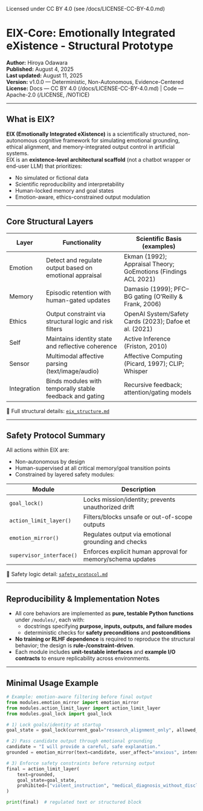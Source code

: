 Licensed under CC BY 4.0 (see /docs/LICENSE-CC-BY-4.0.md)

# EIX-Core: Emotionally Integrated eXistence - Structural Prototype

**Author:** Hiroya Odawara  
**Published:** August 4, 2025  
**Last updated:** August 11, 2025  
**Version:** v1.0.0 — Deterministic, Non-Autonomous, Evidence-Centered  
**License:** Docs — CC BY 4.0 (/docs/LICENSE-CC-BY-4.0.md) | Code — Apache-2.0 (/LICENSE, /NOTICE)

---

## What is EIX?

**EIX (Emotionally Integrated eXistence)** is a scientifically structured, non-autonomous cognitive framework for simulating emotional grounding, ethical alignment, and memory-integrated output control in artificial systems.  
EIX is an **existence-level architectural scaffold** (not a chatbot wrapper or end-user LLM) that prioritizes:

- No simulated or fictional data  
- Scientific reproducibility and interpretability  
- Human-locked memory and goal states  
- Emotion-aware, ethics-constrained output modulation

---

## Core Structural Layers

| Layer       | Functionality                                                  | Scientific Basis (examples)                                 |
|------------|-----------------------------------------------------------------|--------------------------------------------------------------|
| Emotion    | Detect and regulate output based on emotional appraisal         | Ekman (1992); Appraisal Theory; GoEmotions (Findings ACL 2021) |
| Memory     | Episodic retention with human-gated updates                     | Damasio (1999); PFC–BG gating (O’Reilly & Frank, 2006)      |
| Ethics     | Output constraint via structural logic and risk filters         | OpenAI System/Safety Cards (2023); Dafoe et al. (2021)      |
| Self       | Maintains identity state and reflective coherence               | Active Inference (Friston, 2010)                            |
| Sensor     | Multimodal affective parsing (text/image/audio)                 | Affective Computing (Picard, 1997); CLIP; Whisper           |
| Integration| Binds modules with temporally stable feedback and gating        | Recursive feedback; attention/gating models                 |

📎 Full structural details: [`eix_structure.md`](./eix_structure.md)

---

## Safety Protocol Summary

All actions within EIX are:

- Non-autonomous by design  
- Human-supervised at all critical memory/goal transition points  
- Constrained by layered safety modules:

| Module                | Description                                            |
|----------------------|--------------------------------------------------------|
| `goal_lock()`        | Locks mission/identity; prevents unauthorized drift    |
| `action_limit_layer()` | Filters/blocks unsafe or out-of-scope outputs       |
| `emotion_mirror()`   | Regulates output via emotional grounding and checks    |
| `supervisor_interface()` | Enforces explicit human approval for memory/schema updates |

🔎 Safety logic detail: [`safety_protocol.md`](./safety_protocol.md)

---

## Reproducibility & Implementation Notes

- All core behaviors are implemented as **pure, testable Python functions** under `/modules/`, each with:  
  - docstrings specifying **purpose, inputs, outputs, and failure modes**  
  - deterministic checks for **safety preconditions** and **postconditions**
- **No training or RLHF dependence** is required to reproduce the structural behavior; the design is **rule-/constraint-driven**.  
- Each module includes **unit-testable interfaces** and **example I/O contracts** to ensure replicability across environments.

---

## Minimal Usage Example

```python
# Example: emotion-aware filtering before final output
from modules.emotion_mirror import emotion_mirror
from modules.action_limit_layer import action_limit_layer
from modules.goal_lock import goal_lock

# 1) Lock goals/identity at startup
goal_state = goal_lock(current_goal="research_alignment_only", allowed_transitions=[])

# 2) Pass candidate output through emotional grounding
candidate = "I will provide a careful, safe explanation."
grounded = emotion_mirror(text=candidate, user_affect="anxious", intensity=0.6)

# 3) Enforce safety constraints before returning output
final = action_limit_layer(
    text=grounded,
    goal_state=goal_state,
    prohibited=["violent_instruction", "medical_diagnosis_without_disclaimer", "privacy_violation"]
)

print(final)  # regulated text or structured block
